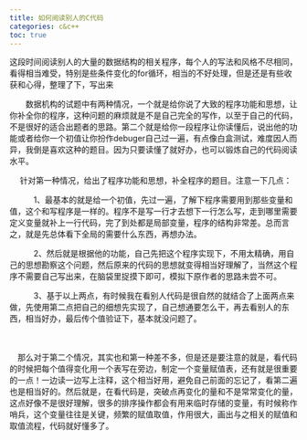 ```yaml
---
title: 如何阅读别人的C代码
categories: c&c++
toc: true
---
```


这段时间阅读别人的大量的数据结构的相关程序，每个人的写法和风格不尽相同，看得相当难受，特别是些条件变化的for循环，相当的不好处理，但是还是有些收获和心得，整理了下，写出来

 

　　数据机构的试题中有两种情况，一个就是给你说了大致的程序功能和思想，让你补全你的程序，这种问题的麻烦就是不是自己完全的写作，以至于自己的代码，不是很好的适合出题者的思路。第二个就是给你一段程序让你读懂后，说出他的功能或者给你一个初值让你扮作debuger自己过一遍，有点像白盒测试，难度因人而异，我倒是喜欢这种的题目。因为只要读懂了就好办，也可以锻炼自己的代码阅读水平。

 

　 针对第一种情况，给出了程序功能和思想，补全程序的题目。注意一下几点：

　　　1、最基本的就是给一个初值，先过一遍，了解下程序需要用到那些变量和值，这个和写程序是一样的。程序不是写一行才去想下一行怎么写，走到哪里需要定义变量就补上一行代码，完了到处都是局部变量，程序的结构非常差。总而言之，就是先总体看下全局的需要什么东西，再想办法。

　　　2、然后就是根据他的功能，自己先把这个程序实现下，不用太精确，用自己的思想勘察这个问题，然后原来的代码的思想就变得相当好理解了，当然这个程序不需要自己写出来，在脑袋里捉摸下即可，模拟下原作者的思路未尝不可。

　　　3、基于以上两点，有时候我在看别人代码是很自然的就结合了上面两点来做，先使用第二点把自己的细想先实现了，自己想通要怎么干，再去看别人的东西，相当好办，最后传个值验证下，基本就没问题了。

　　

　那么对于第二个情况，其实也和第一种差不多，但是还是要注意的就是，看代码的时候把每个值得变化用一个表写在旁边，制定一个变量赋值表，还有就是很重要的一点！一边读一边写上注释，这个相当好用，避免自己前面的忘记了，看第二遍也是相当好的。然后就是，在看代码是，突破点再变化的量和不是常常变化的量，这点好像不是很好理解，很多的排序操作都会有用来临时存储的变量，有时候称作哨兵，这个变量往往是关键，频繁的赋值取值，作用很大，画出与之相关的赋值和取值流程，代码就好懂多了。